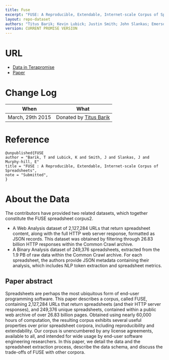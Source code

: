 ```yaml
---
title: Fuse
excerpt: "FUSE: A Reproducible, Extendable, Internet-scale Corpus of Spreadsheets"
layout: repo-dataset
authors: "Titus Barik; Kevin Lubick; Justin Smith; John Slankas; Emerson Murphy-Hill"
version: CURRENT PROMISE VERSION
---
```


# URL

* [Data in Terapromise](https://terapromise.csc.ncsu.edu/!/#repo/view/head/spreadsheet/FUSE)
* [Paper]()

# Change Log

When | What
---- | ----
March, 29th 2015 | Donated by [Titus Barik](/repo/people)

# Reference

```
@unpublished{FUSE
author = "Barik, T and Lubick, K and Smith, J and Slankas, J and Murphy-hill, E"
title = "FUSE : A Reproducible, Extendable, Internet-scale Corpus of Spreadsheets",
note = "Submitted",
}
```

# About the Data

The contributors have provided two related datasets, which together constitute the FUSE spreadsheet corpus2.

  + A Web Analysis dataset of 2,127,284 URLs that return spreadsheet content, along with the full HTTP web server response, formatted as JSON records. This dataset was obtained by filtering through 26.83 billion HTTP responses within the Common Crawl archive.
  + A Binary Analysis dataset of 249,376 spreadsheets, extracted from the 1.9 PB of raw data within the Common Crawl archive. For each spreadsheet, the authors provide JSON metadata containing their analysis, which includes NLP token extraction and spreadsheet metrics.

## Paper abstract

Spreadsheets are perhaps the most ubiquitous form of end-user programming software. This paper describes a corpus, called FUSE, containing 2,127,284 URLs that return spreadsheets (and their HTTP server responses), and 249,376 unique spreadsheets, contained within a public web archive of over 26.83 billion pages. Obtained using nearly 60,000 hours of computation, the resulting corpus exhibits several useful properties over prior spreadsheet corpora, including reproducibility and extendability. Our corpus is unencumbered by any license agreements, available to all, and intended for wide usage by end-user software engineering researchers. In this paper, we detail the data and the spreadsheet extraction process, describe the data schema, and discuss the trade-offs of FUSE with other corpora.
